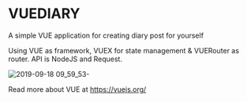 # VUEDIARY
A simple VUE application for creating diary post for yourself

Using VUE as framework, VUEX for state management & VUERouter as router.
API is NodeJS and Request.

![2019-09-18 09_59_53-](https://user-images.githubusercontent.com/4427332/65130969-bb5f0d00-d9fe-11e9-8b9f-6a9546096830.png)

Read more about VUE at https://vuejs.org/
